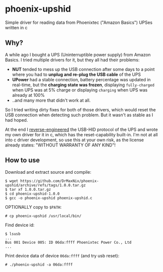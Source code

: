 # phoenix-upshid
Simple driver for reading data from Phoenixtec ("Amazon Basics") UPSes written in c

## Why?
A while ago I bought a UPS (Uninterruptible power supply) from Amazon Basics.
I tried multiple drivers for it, but they all had their problems:
- **NUT** tended to mess up the USB connection after some days to a point where you had to **unplug and re-plug the USB cable** of the UPS
- **UPower** had a stable connection, battery percentage was updated in real-time, but the **charging state was frozen**, displaying `fully-charged` when UPS was at 5% charge or displaying `charging` when UPS was already at 100%
- ..and many more that didn't work at all.

So I tried writing dirty fixes for both of those drivers, which would reset the USB connection when detecting such problem. But it wasn't as stable as I had hoped.

At the end I [reverse-engineered](https://github.com/DrMaxNix/phoenix-upshid/blob/main/nut-reverseengineering.md) the USB-HID protocol of the UPS and wrote my own driver for it in c, which has the reset-capability built-in. I'm not at all into c driver development, so use this at your own risk, as the license already states: "WITHOUT WARRANTY OF ANY KIND"!



## How to use
Download and extract source and compile:
```console
$ wget https://github.com/DrMaxNix/phoenix-upshid/archive/refs/tags/1.0.0.tar.gz
$ tar xf 1.0.0.tar.gz
$ cd phoenix-upshid-1.0.0
$ gcc -o phoenix-upshid phoenix-upshid.c
```

OPTIONALLY copy to `$PATH`:
```console
# cp phoenix-upshid /usr/local/bin/
```

Find device id:
```console
$ lsusb
...
Bus 001 Device 005: ID 06da:ffff Phoenixtec Power Co., Ltd 
...
```

Print device data of device `06da:ffff` (and try usb reset):
```console
# ./phoenix-upshid -a 06da:ffff
```
